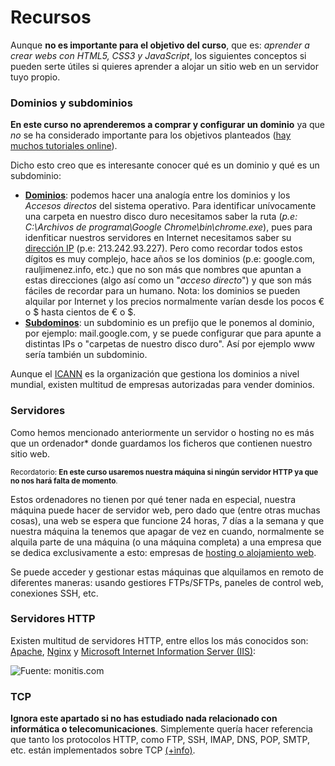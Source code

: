 # Recursos

Aunque **no es importante para el objetivo del curso**, que es: *aprender a crear webs con HTML5, CSS3 y JavaScript*, los siguientes conceptos si pueden serte útiles si quieres aprender a alojar un sitio web en un servidor tuyo propio.

### Dominios y subdominios

**En este curso no aprenderemos a comprar y configurar un dominio** ya que *no* se ha considerado importante para los objetivos planteados ([hay muchos tutoriales online](https://www.google.es/webhp?ie=UTF-8#q=comprar%20y%20configurar%20un%20dominio)). 

Dicho esto creo que es interesante conocer qué es un dominio y qué es un subdominio:
- **[Dominios](https://es.wikipedia.org/wiki/Dominio_de_Internet)**: podemos hacer una analogía entre los dominios y los *Accesos directos* del sistema operativo. Para identificar unívocamente una carpeta en nuestro disco duro necesitamos saber la ruta (*p.e: C:\Archivos de programa\Google Chrome\bin\chrome.exe*), pues para idenfiticar nuestros servidores en Internet necesitamos saber su [dirección IP](https://es.wikipedia.org/wiki/Direcci%C3%B3n_IP) (p.e: 213.242.93.227). Pero como recordar todos estos dígitos es muy complejo, hace años se los dominios (p.e: google.com, rauljimenez.info, etc.) que no son más que nombres que apuntan a estas direcciones (algo así como un "*acceso directo*") y que son más fáciles de recordar para un humano. Nota: los dominios se pueden alquilar por Internet y los precios normalmente varían desde los pocos € o $ hasta cientos de € o $. 
- **[Subdominos](https://es.wikipedia.org/wiki/Subdominio)**: un subdominio es un prefijo que le ponemos al dominio, por ejemplo: mail.google.com, y se puede configurar que para apunte a distintas IPs o "carpetas de nuestro disco duro". Así por ejemplo www sería también un subdominio.

Aunque el [ICANN](https://www.icann.org/) es la organización que gestiona los dominios a nivel mundial, existen multitud de empresas autorizadas para vender dominios.

### Servidores
Como hemos mencionado anteriormente un servidor o hosting no es más que un ordenador* donde guardamos los ficheros que contienen nuestro sitio web.

<small>Recordatorio: **En este curso usaremos nuestra máquina si ningún servidor HTTP ya que no nos hará falta de momento**.</small>

Estos ordenadores no tienen por qué tener nada en especial, nuestra máquina puede hacer de servidor web, pero dado que (entre otras muchas cosas), una web se espera que funcione 24 horas, 7 días a la semana y que nuestra máquina la tenemos que apagar de vez en cuando, normalmente se alquila parte de una máquina (o una máquina completa) a una empresa que se dedica exclusivamente a esto: empresas de [hosting o alojamiento web](https://es.wikipedia.org/wiki/Alojamiento_web).

Se puede acceder y gestionar estas máquinas que alquilamos en remoto de diferentes maneras: usando gestiores FTPs/SFTPs, paneles de control web, conexiones SSH, etc.

### Servidores HTTP
Existen multitud de servidores HTTP, entre ellos los más conocidos son: [Apache](http://www.apache.org/), [Nginx](http://nginx.org/) y [Microsoft Internet Information Server (IIS)](https://www.iis.net/):

![Fuente: monitis.com](https://git.gitbook.com/raw/hhkaos/introduccion-a-html5/master/images/Alexa_top-servers.png?token=aGhrYW9zOmNjZWEzYzUwLTdlNWItNGVjOC05MzA0LTkxZDdhMWUxOGZhOA%3D%3D)

### TCP
**Ignora este apartado si no has estudiado nada relacionado con informática o telecomunicaciones**. Simplemente quería hacer referencia que tanto los protocolos HTTP, como FTP, SSH, IMAP, DNS, POP, SMTP, etc. están implementados sobre TCP [(+ìnfo)](https://en.wikipedia.org/wiki/Transmission_Control_Protocol).